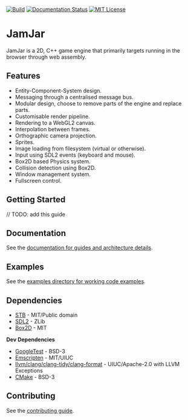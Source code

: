 [![Build](https://github.com/jamjarlabs/JamJar/workflows/build/badge.svg)](https://github.com/jamjarlabs/JamJar/actions)
[![Documentation Status](https://readthedocs.org/projects/jamjar/badge/?version=latest)](https://engine.jamjarlabs.com/en/latest/?badge=latest)
[![MIT License](https://img.shields.io/:license-mit-blue.svg)](https://choosealicense.com/licenses/mit/)

# JamJar

JamJar is a 2D, C++ game engine that primarily targets running in the browser through web assembly.

## Features

- Entity-Component-System design.
- Messaging through a centralised message bus.
- Modular design, choose to remove parts of the engine and replace parts.
- Customisable render pipeline.
- Rendering to a WebGL2 canvas.
- Interpolation between frames.
- Orthographic camera projection.
- Sprites.
- Image loading from filesystem (virtual or otherwise).
- Input using SDL2 events (keyboard and mouse).
- Box2D based Physics system.
- Collision detection using Box2D.
- Window management system.
- Fullscreen control.

## Getting Started

// TODO: add this guide

## Documentation

See the [documentation for guides and architecture details](https://engine.jamjarlabs.com/en/latest/).

## Examples

See the [examples directory for working code examples](./examples).

## Dependencies

- [STB](https://github.com/nothings/stb) - MIT/Public domain
- [SDL2](https://github.com/libsdl-org/SDL) - ZLib
- [Box2D](https://github.com/erincatto/box2d) - MIT

**Dev Dependencies**

- [GoogleTest](https://github.com/google/googletest) - BSD-3
- [Emscripten](https://github.com/emscripten-core/emscripten) - MIT/UIUC
- [llvm/clang/clang-tidy/clang-format](https://llvm.org/) - UIUC/Apache-2.0 with LLVM Exceptions
- [CMake](https://cmake.org/) - BSD-3

## Contributing

See the [contributing guide](./CONTRIBUTING.md).

